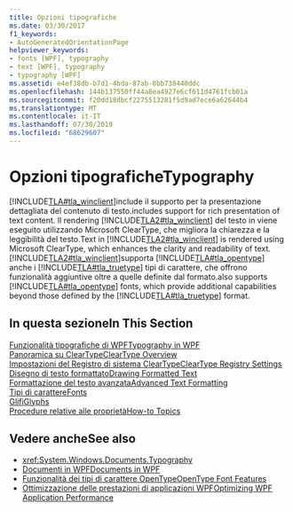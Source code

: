 ```yaml
---
title: Opzioni tipografiche
ms.date: 03/30/2017
f1_keywords:
- AutoGeneratedOrientationPage
helpviewer_keywords:
- fonts [WPF], typography
- text [WPF], typography
- typography [WPF]
ms.assetid: e4ef38db-b7d1-4bda-87ab-8bb738440ddc
ms.openlocfilehash: 144b137550ff44a8ea4927e6cf611d4761fcb01a
ms.sourcegitcommit: f20dd18dbcf2275513281f5d9ad7ece6a62644b4
ms.translationtype: MT
ms.contentlocale: it-IT
ms.lasthandoff: 07/30/2019
ms.locfileid: "68629607"
---
```

# <a name="typography"></a><span data-ttu-id="d5780-102">Opzioni tipografiche</span><span class="sxs-lookup"><span data-stu-id="d5780-102">Typography</span></span>
[!INCLUDE[TLA#tla_winclient](../../../../includes/tlasharptla-winclient-md.md)]<span data-ttu-id="d5780-103">include il supporto per la presentazione dettagliata del contenuto di testo.</span><span class="sxs-lookup"><span data-stu-id="d5780-103">includes support for rich presentation of text content.</span></span> <span data-ttu-id="d5780-104">Il rendering [!INCLUDE[TLA2#tla_winclient](../../../../includes/tla2sharptla-winclient-md.md)] del testo in viene eseguito utilizzando Microsoft ClearType, che migliora la chiarezza e la leggibilità del testo.</span><span class="sxs-lookup"><span data-stu-id="d5780-104">Text in [!INCLUDE[TLA2#tla_winclient](../../../../includes/tla2sharptla-winclient-md.md)] is rendered using Microsoft ClearType, which enhances the clarity and readability of text.</span></span> [!INCLUDE[TLA2#tla_winclient](../../../../includes/tla2sharptla-winclient-md.md)]<span data-ttu-id="d5780-105">supporta [!INCLUDE[TLA#tla_opentype](../../../../includes/tlasharptla-opentype-md.md)] anche i [!INCLUDE[TLA#tla_truetype](../../../../includes/tlasharptla-truetype-md.md)] tipi di carattere, che offrono funzionalità aggiuntive oltre a quelle definite dal formato.</span><span class="sxs-lookup"><span data-stu-id="d5780-105">also supports [!INCLUDE[TLA#tla_opentype](../../../../includes/tlasharptla-opentype-md.md)] fonts, which provide additional capabilities beyond those defined by the [!INCLUDE[TLA#tla_truetype](../../../../includes/tlasharptla-truetype-md.md)] format.</span></span>  
  
## <a name="in-this-section"></a><span data-ttu-id="d5780-106">In questa sezione</span><span class="sxs-lookup"><span data-stu-id="d5780-106">In This Section</span></span>  
 [<span data-ttu-id="d5780-107">Funzionalità tipografiche di WPF</span><span class="sxs-lookup"><span data-stu-id="d5780-107">Typography in WPF</span></span>](typography-in-wpf.md)  
 [<span data-ttu-id="d5780-108">Panoramica su ClearType</span><span class="sxs-lookup"><span data-stu-id="d5780-108">ClearType Overview</span></span>](cleartype-overview.md)  
 [<span data-ttu-id="d5780-109">Impostazioni del Registro di sistema ClearType</span><span class="sxs-lookup"><span data-stu-id="d5780-109">ClearType Registry Settings</span></span>](cleartype-registry-settings.md)  
 [<span data-ttu-id="d5780-110">Disegno di testo formattato</span><span class="sxs-lookup"><span data-stu-id="d5780-110">Drawing Formatted Text</span></span>](drawing-formatted-text.md)  
 [<span data-ttu-id="d5780-111">Formattazione del testo avanzata</span><span class="sxs-lookup"><span data-stu-id="d5780-111">Advanced Text Formatting</span></span>](advanced-text-formatting.md)  
 [<span data-ttu-id="d5780-112">Tipi di carattere</span><span class="sxs-lookup"><span data-stu-id="d5780-112">Fonts</span></span>](fonts-wpf.md)  
 [<span data-ttu-id="d5780-113">Glifi</span><span class="sxs-lookup"><span data-stu-id="d5780-113">Glyphs</span></span>](glyphs.md)  
 [<span data-ttu-id="d5780-114">Procedure relative alle proprietà</span><span class="sxs-lookup"><span data-stu-id="d5780-114">How-to Topics</span></span>](typography-how-to-topics.md)  
  
## <a name="see-also"></a><span data-ttu-id="d5780-115">Vedere anche</span><span class="sxs-lookup"><span data-stu-id="d5780-115">See also</span></span>

- <xref:System.Windows.Documents.Typography>
- [<span data-ttu-id="d5780-116">Documenti in WPF</span><span class="sxs-lookup"><span data-stu-id="d5780-116">Documents in WPF</span></span>](documents-in-wpf.md)
- [<span data-ttu-id="d5780-117">Funzionalità dei tipi di carattere OpenType</span><span class="sxs-lookup"><span data-stu-id="d5780-117">OpenType Font Features</span></span>](opentype-font-features.md)
- [<span data-ttu-id="d5780-118">Ottimizzazione delle prestazioni di applicazioni WPF</span><span class="sxs-lookup"><span data-stu-id="d5780-118">Optimizing WPF Application Performance</span></span>](optimizing-wpf-application-performance.md)
